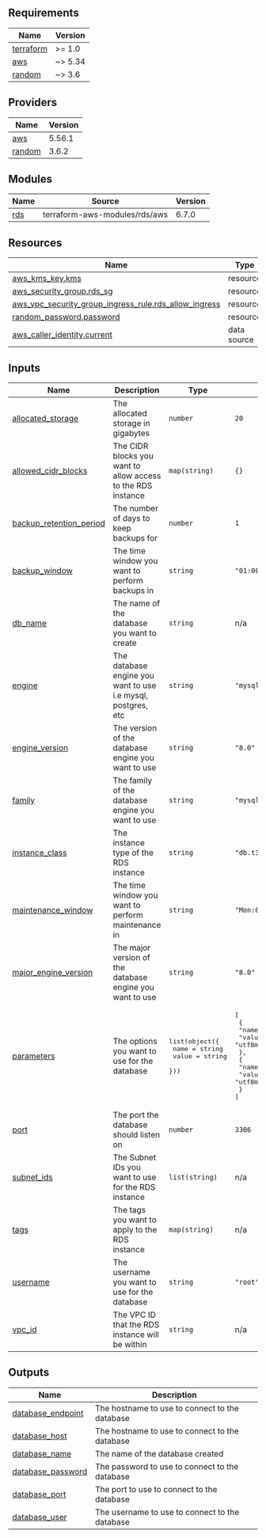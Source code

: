 <!-- BEGIN_TF_DOCS -->
## Requirements

| Name | Version |
|------|---------|
| <a name="requirement_terraform"></a> [terraform](#requirement\_terraform) | >= 1.0 |
| <a name="requirement_aws"></a> [aws](#requirement\_aws) | ~> 5.34 |
| <a name="requirement_random"></a> [random](#requirement\_random) | ~> 3.6 |

## Providers

| Name | Version |
|------|---------|
| <a name="provider_aws"></a> [aws](#provider\_aws) | 5.56.1 |
| <a name="provider_random"></a> [random](#provider\_random) | 3.6.2 |

## Modules

| Name | Source | Version |
|------|--------|---------|
| <a name="module_rds"></a> [rds](#module\_rds) | terraform-aws-modules/rds/aws | 6.7.0 |

## Resources

| Name | Type |
|------|------|
| [aws_kms_key.kms](https://registry.terraform.io/providers/hashicorp/aws/latest/docs/resources/kms_key) | resource |
| [aws_security_group.rds_sg](https://registry.terraform.io/providers/hashicorp/aws/latest/docs/resources/security_group) | resource |
| [aws_vpc_security_group_ingress_rule.rds_allow_ingress](https://registry.terraform.io/providers/hashicorp/aws/latest/docs/resources/vpc_security_group_ingress_rule) | resource |
| [random_password.password](https://registry.terraform.io/providers/hashicorp/random/latest/docs/resources/password) | resource |
| [aws_caller_identity.current](https://registry.terraform.io/providers/hashicorp/aws/latest/docs/data-sources/caller_identity) | data source |

## Inputs

| Name | Description | Type | Default | Required |
|------|-------------|------|---------|:--------:|
| <a name="input_allocated_storage"></a> [allocated\_storage](#input\_allocated\_storage) | The allocated storage in gigabytes | `number` | `20` | no |
| <a name="input_allowed_cidr_blocks"></a> [allowed\_cidr\_blocks](#input\_allowed\_cidr\_blocks) | The CIDR blocks you want to allow access to the RDS instance | `map(string)` | `{}` | no |
| <a name="input_backup_retention_period"></a> [backup\_retention\_period](#input\_backup\_retention\_period) | The number of days to keep backups for | `number` | `1` | no |
| <a name="input_backup_window"></a> [backup\_window](#input\_backup\_window) | The time window you want to perform backups in | `string` | `"01:00-03:00"` | no |
| <a name="input_db_name"></a> [db\_name](#input\_db\_name) | The name of the database you want to create | `string` | n/a | yes |
| <a name="input_engine"></a> [engine](#input\_engine) | The database engine you want to use i.e mysql, postgres, etc | `string` | `"mysql"` | no |
| <a name="input_engine_version"></a> [engine\_version](#input\_engine\_version) | The version of the database engine you want to use | `string` | `"8.0"` | no |
| <a name="input_family"></a> [family](#input\_family) | The family of the database engine you want to use | `string` | `"mysql8.0"` | no |
| <a name="input_instance_class"></a> [instance\_class](#input\_instance\_class) | The instance type of the RDS instance | `string` | `"db.t3.micro"` | no |
| <a name="input_maintenance_window"></a> [maintenance\_window](#input\_maintenance\_window) | The time window you want to perform maintenance in | `string` | `"Mon:04:00-Mon:06:00"` | no |
| <a name="input_major_engine_version"></a> [major\_engine\_version](#input\_major\_engine\_version) | The major version of the database engine you want to use | `string` | `"8.0"` | no |
| <a name="input_parameters"></a> [parameters](#input\_parameters) | The options you want to use for the database | <pre>list(object({<br>    name  = string<br>    value = string<br>  }))</pre> | <pre>[<br>  {<br>    "name": "character_set_client",<br>    "value": "utf8mb4"<br>  },<br>  {<br>    "name": "character_set_server",<br>    "value": "utf8mb4"<br>  }<br>]</pre> | no |
| <a name="input_port"></a> [port](#input\_port) | The port the database should listen on | `number` | `3306` | no |
| <a name="input_subnet_ids"></a> [subnet\_ids](#input\_subnet\_ids) | The Subnet IDs you want to use for the RDS instance | `list(string)` | n/a | yes |
| <a name="input_tags"></a> [tags](#input\_tags) | The tags you want to apply to the RDS instance | `map(string)` | n/a | yes |
| <a name="input_username"></a> [username](#input\_username) | The username you want to use for the database | `string` | `"root"` | no |
| <a name="input_vpc_id"></a> [vpc\_id](#input\_vpc\_id) | The VPC ID that the RDS instance will be within | `string` | n/a | yes |

## Outputs

| Name | Description |
|------|-------------|
| <a name="output_database_endpoint"></a> [database\_endpoint](#output\_database\_endpoint) | The hostname to use to connect to the database |
| <a name="output_database_host"></a> [database\_host](#output\_database\_host) | The hostname to use to connect to the database |
| <a name="output_database_name"></a> [database\_name](#output\_database\_name) | The name of the database created |
| <a name="output_database_password"></a> [database\_password](#output\_database\_password) | The password to use to connect to the database |
| <a name="output_database_port"></a> [database\_port](#output\_database\_port) | The port to use to connect to the database |
| <a name="output_database_user"></a> [database\_user](#output\_database\_user) | The username to use to connect to the database |
<!-- END_TF_DOCS -->
